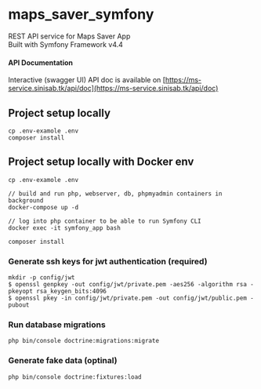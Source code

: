 # maps_saver_symfony

REST API service for Maps Saver App <br>
Built with Symfony Framework v4.4

#### API Documentation
Interactive (swagger UI) API doc is available on [https://ms-service.sinisab.tk/api/doc](https://ms-service.sinisab.tk/api/doc)

## Project setup locally
```
cp .env-examole .env
composer install
```

## Project setup locally with Docker env
```
cp .env-examole .env

// build and run php, webserver, db, phpmyadmin containers in background
docker-compose up -d

// log into php container to be able to run Symfony CLI
docker exec -it symfony_app bash

composer install
```

### Generate ssh keys for jwt authentication (required)
```
mkdir -p config/jwt
$ openssl genpkey -out config/jwt/private.pem -aes256 -algorithm rsa -pkeyopt rsa_keygen_bits:4096
$ openssl pkey -in config/jwt/private.pem -out config/jwt/public.pem -pubout
```

### Run database migrations
```
php bin/console doctrine:migrations:migrate
```

### Generate fake data (optinal)
```
php bin/console doctrine:fixtures:load
```
